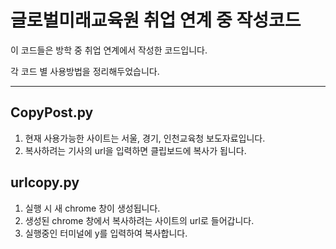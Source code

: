 # 글로벌미래교육원 취업 연계 중 작성코드

이 코드들은 방학 중 취업 연계에서 작성한 코드입니다.

각 코드 별 사용방법을 정리해두었습니다.

---
## CopyPost.py
1. 현재 사용가능한 사이트는 서울, 경기, 인천교육청 보도자료입니다.
2. 복사하려는 기사의 url을 입력하면 클립보드에 복사가 됩니다.

## urlcopy.py
1. 실행 시 새 chrome 창이 생성됩니다.
2. 생성된 chrome 창에서 복사하려는 사이트의 url로 들어갑니다.
3. 실행중인 터미널에 y를 입력하여 복사합니다.